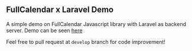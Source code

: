 ## FullCalendar x Laravel Demo

A simple demo on FullCalendar Javascript library with Laravel as backend server. Demo can be seen [here](http://188.166.212.78/laravel/calendar/)

Feel free to pull request at `develop` branch for code improvement!